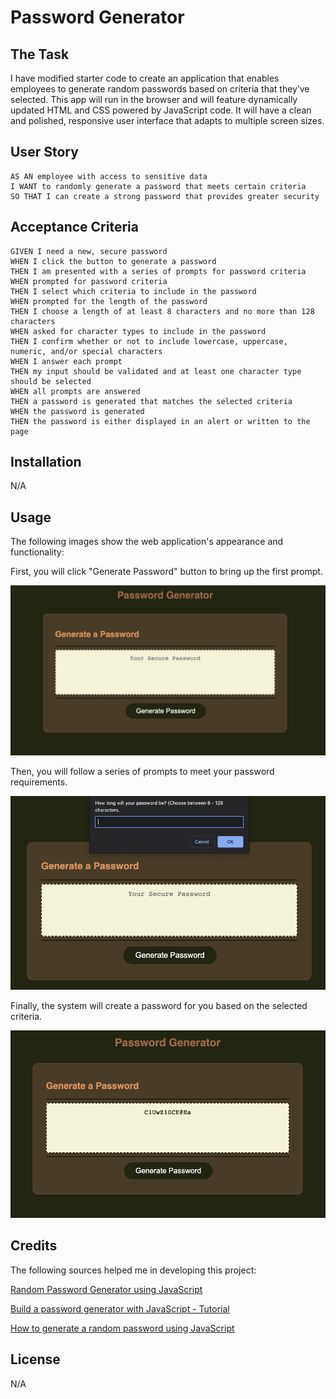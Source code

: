 # Password Generator

## The Task

I have modified starter code to create an application that enables employees to generate random passwords based on criteria that they’ve selected. This app will run in the browser and will feature dynamically updated HTML and CSS powered by JavaScript code. It will have a clean and polished, responsive user interface that adapts to multiple screen sizes.

## User Story

```
AS AN employee with access to sensitive data
I WANT to randomly generate a password that meets certain criteria
SO THAT I can create a strong password that provides greater security
```

## Acceptance Criteria

```
GIVEN I need a new, secure password
WHEN I click the button to generate a password
THEN I am presented with a series of prompts for password criteria
WHEN prompted for password criteria
THEN I select which criteria to include in the password
WHEN prompted for the length of the password
THEN I choose a length of at least 8 characters and no more than 128 characters
WHEN asked for character types to include in the password
THEN I confirm whether or not to include lowercase, uppercase, numeric, and/or special characters
WHEN I answer each prompt
THEN my input should be validated and at least one character type should be selected
WHEN all prompts are answered
THEN a password is generated that matches the selected criteria
WHEN the password is generated
THEN the password is either displayed in an alert or written to the page
```

## Installation

N/A

## Usage

The following images show the web application's appearance and functionality:

First, you will click "Generate Password" button to bring up the first prompt. 

![The Password Generator application displays a dark green button to "Generate Password".](./Assets/Images/Homescreen.png)

Then, you will follow a series of prompts to meet your password requirements. 

![A prompt will appear asking you to choose the length and a series of prompts will follow.](./Assets/Images/Display-Message.png)

Finally, the system will create a password for you based on the selected criteria. 

![Finally, the system will generate a password for you.](./Assets/Images/Password-generated.png)

## Credits

The following sources helped me in developing this project: 

[Random Password Generator using JavaScript](https://dev.to/code_mystery/random-password-generator-using-javascript-6a) 

[Build a password generator with JavaScript - Tutorial](https://youtu.be/iKo9pDKKHnc)

[How to generate a random password using JavaScript](https://youtu.be/Xrsb9SiF3a8)


## License

N/A